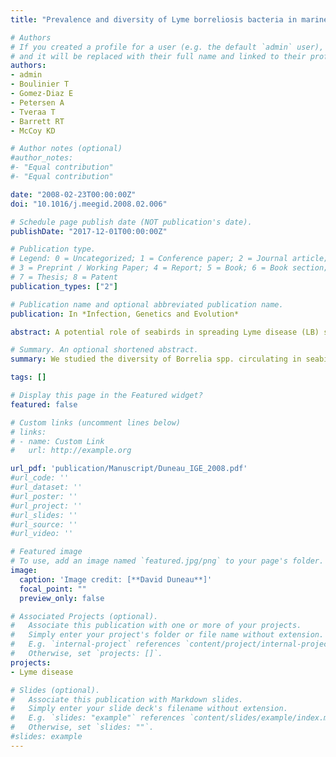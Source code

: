 ```yaml
---
title: "Prevalence and diversity of Lyme borreliosis bacteria in marine birds"

# Authors
# If you created a profile for a user (e.g. the default `admin` user), write the username (folder name) here 
# and it will be replaced with their full name and linked to their profile.
authors: 
- admin
- Boulinier T
- Gomez-Diaz E
- Petersen A
- Tveraa T
- Barrett RT
- McCoy KD 

# Author notes (optional)
#author_notes:
#- "Equal contribution"
#- "Equal contribution"

date: "2008-02-23T00:00:00Z"
doi: "10.1016/j.meegid.2008.02.006"

# Schedule page publish date (NOT publication's date).
publishDate: "2017-12-01T00:00:00Z"

# Publication type.
# Legend: 0 = Uncategorized; 1 = Conference paper; 2 = Journal article;
# 3 = Preprint / Working Paper; 4 = Report; 5 = Book; 6 = Book section;
# 7 = Thesis; 8 = Patent
publication_types: ["2"]

# Publication name and optional abbreviated publication name.
publication: In *Infection, Genetics and Evolution*

abstract: A potential role of seabirds in spreading Lyme disease (LB) spirochetes over large spatial scales was suggested more than 10 years ago when Borrelia garinii was observed in marine birds of both hemispheres. Since then, there have been few studies examining the diversity of Borrelia spp. circulating in seabirds, or the potential interaction between terrestrial and marine disease cycles. To explore these aspects, we tested 402 Ixodes uriae ticks collected from five colonial seabird species by amplification of the flaB gene. Both the average prevalence (26.0% 3.9) and diversity of LB spirochetes was high.Phylogenetic analyses grouped marine isolates in two main clades: one associated with B. garinii and another with B. lusitaniae, a genospecies typically associated with lizards. One sequence also clustered most closely with B. burgdorferi sensu stricto. Prevalence in ticks varied both among seabird species within colonies and among colonies. However, there was no clear association between different Borrelia isolates and a given seabird host species. Our findings indicate that LB spirochetes circulating in the marine system are more diverse than previously described and support the hypothesis that seabirds may be an important component in the global epidemiology and evolution of Lyme disease. Future work should help determine the extent to which isolates are shared between marine and terrestrial systems. 

# Summary. An optional shortened abstract.
summary: We studied the diversity of Borrelia spp. circulating in seabirds. Our findings indicate that Lyme disease spirochetes circulating in the marine system are more diverse than previously described and support the hypothesis that seabirds may be an important component in the global epidemiology and evolution of Lyme disease. 

tags: []

# Display this page in the Featured widget?
featured: false

# Custom links (uncomment lines below)
# links:
# - name: Custom Link
#   url: http://example.org

url_pdf: 'publication/Manuscript/Duneau_IGE_2008.pdf'
#url_code: ''
#url_dataset: ''
#url_poster: ''
#url_project: ''
#url_slides: ''
#url_source: ''
#url_video: ''

# Featured image
# To use, add an image named `featured.jpg/png` to your page's folder. 
image:
  caption: 'Image credit: [**David Duneau**]'
  focal_point: ""
  preview_only: false

# Associated Projects (optional).
#   Associate this publication with one or more of your projects.
#   Simply enter your project's folder or file name without extension.
#   E.g. `internal-project` references `content/project/internal-project/index.md`.
#   Otherwise, set `projects: []`.
projects:
- Lyme disease

# Slides (optional).
#   Associate this publication with Markdown slides.
#   Simply enter your slide deck's filename without extension.
#   E.g. `slides: "example"` references `content/slides/example/index.md`.
#   Otherwise, set `slides: ""`.
#slides: example
---
```

